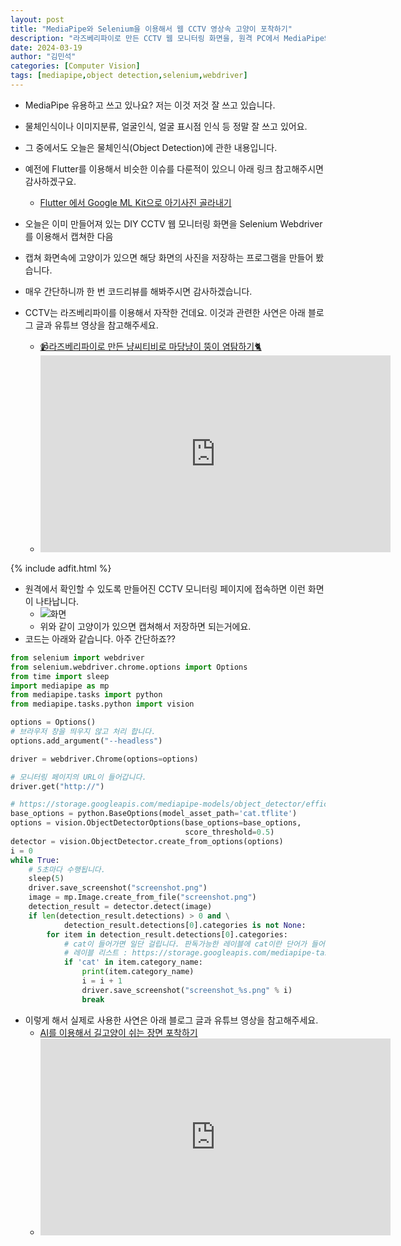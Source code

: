 ```yaml
---
layout: post
title: "MediaPipe와 Selenium을 이용해서 웹 CCTV 영상속 고양이 포착하기"
description: "라즈베리파이로 만든 CCTV 웹 모니터링 화면을, 원격 PC에서 MediaPipe와 Selenium을 이용해서 인식하는 방법입니다."
date: 2024-03-19
author: "김민석"
categories: [Computer Vision]
tags: [mediapipe,object detection,selenium,webdriver]
---
```

- MediaPipe 유용하고 쓰고 있나요? 저는 이것 저것 잘 쓰고 있습니다.
- 물체인식이나 이미지분류, 얼굴인식, 얼굴 표시점 인식 등 정말 잘 쓰고 있어요.
- 그 중에서도 오늘은 물체인식(Object Detection)에 관한 내용입니다. 
- 예전에 Flutter를 이용해서 비슷한 이슈를 다룬적이 있으니 아래 링크 참고해주시면 감사하겠구요.
  - [Flutter 에서 Google ML Kit으로 아기사진 골라내기](https://reddol18.pe.kr/flutter-google-ml-kit-imagelabeling)
- 오늘은 이미 만들어져 있는 DIY CCTV 웹 모니터링 화면을 Selenium Webdriver를 이용해서 캡쳐한 다음
- 캡쳐 화면속에 고양이가 있으면 해당 화면의 사진을 저장하는 프로그램을 만들어 봤습니다.
- 매우 간단하니까 한 번 코드리뷰를 해봐주시면 감사하겠습니다.

- CCTV는 라즈베리파이를 이용해서 자작한 건데요. 이것과 관련한 사연은 아래 블로그 글과 유튜브 영상을 참고해주세요.
  - [📹라즈베리파이로 만든 냥씨티비로 마당냥이 뚱이 염탐하기🐈](https://blog.naver.com/dolja21/223364917052)
  - <iframe width="560" height="315" src="https://www.youtube.com/embed/JS809HC8u_M?si=lllKKAuI7pFWevNM" title="YouTube video player" frameborder="0" allow="accelerometer; autoplay; clipboard-write; encrypted-media; gyroscope; picture-in-picture; web-share" allowfullscreen></iframe>

{% include adfit.html %}    

- 원격에서 확인할 수 있도록 만들어진 CCTV 모니터링 페이지에 접속하면 이런 화면이 나타납니다.
  - ![화면](https://reddol18.github.io/dev5min/images/20240319/1.png)
  - 위와 같이 고양이가 있으면 캡쳐해서 저장하면 되는거에요.
- 코드는 아래와 같습니다. 아주 간단하죠??
```python
from selenium import webdriver
from selenium.webdriver.chrome.options import Options
from time import sleep
import mediapipe as mp
from mediapipe.tasks import python
from mediapipe.tasks.python import vision

options = Options()
# 브라우저 창을 띄우지 않고 처리 합니다.
options.add_argument("--headless")

driver = webdriver.Chrome(options=options)

# 모니터링 페이지의 URL이 들어갑니다.
driver.get("http://")

# https://storage.googleapis.com/mediapipe-models/object_detector/efficientdet_lite0/int8/1/efficientdet_lite0.tflite 파일을 다운로드 해서 이름만 바꿨어요.
base_options = python.BaseOptions(model_asset_path='cat.tflite')
options = vision.ObjectDetectorOptions(base_options=base_options,
                                       score_threshold=0.5)
detector = vision.ObjectDetector.create_from_options(options)
i = 0
while True:
    # 5초마다 수행됩니다.
    sleep(5)
    driver.save_screenshot("screenshot.png")
    image = mp.Image.create_from_file("screenshot.png")
    detection_result = detector.detect(image)
    if len(detection_result.detections) > 0 and \
            detection_result.detections[0].categories is not None:
        for item in detection_result.detections[0].categories:
            # cat이 들어가면 일단 걸립니다. 판독가능한 레이블에 cat이란 단어가 들어가는건 말그대로 cat 밖에 없기 때문에 == 을 써도 무방합니다.
            # 레이블 리스트 : https://storage.googleapis.com/mediapipe-tasks/object_detector/labelmap.txt
            if 'cat' in item.category_name:
                print(item.category_name)
                i = i + 1
                driver.save_screenshot("screenshot_%s.png" % i)
                break

```

- 이렇게 해서 실제로 사용한 사연은 아래 블로그 글과 유튜브 영상을 참고해주세요.
  - [AI를 이용해서 길고양이 쉬는 장면 포착하기](https://blog.naver.com/dolja21/223387650582)
  - <iframe width="560" height="315" src="https://www.youtube.com/embed/jiOM2Y-yzug" title="AI 카메라를 이용해서 길고양이 쉬는 장면 전격 포착! 📸🐈" frameborder="0" allow="accelerometer; autoplay; clipboard-write; encrypted-media; gyroscope; picture-in-picture; web-share" allowfullscreen></iframe>